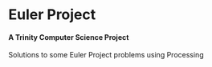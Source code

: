 # Euler Project

#### A Trinity Computer Science Project

Solutions to some Euler Project problems using Processing

